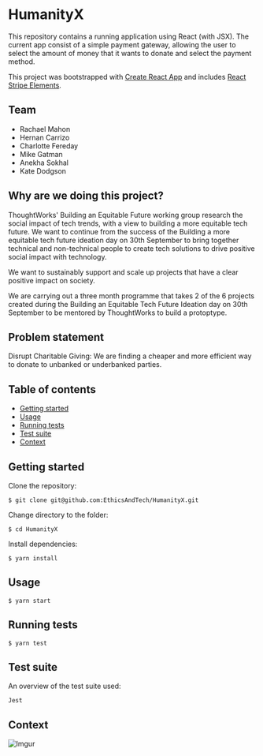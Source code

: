 HumanityX
======================
This repository contains a running application using React (with JSX).
The current app consist of a simple payment gateway, allowing the user to select the amount of money that it wants to donate and select the payment method.

This project was bootstrapped with [Create React App](https://github.com/facebookincubator/create-react-app) and includes [React Stripe Elements](https://github.com/stripe/react-stripe-elements).

## Team
- Rachael Mahon
- Hernan Carrizo
- Charlotte Fereday
- Mike Gatman
- Anekha Sokhal
- Kate Dodgson

## Why are we doing this project?
ThoughtWorks' Building an Equitable Future working group research the social impact of tech trends, with a view to building a more equitable tech future. We want to continue from the success of the Building a more equitable tech future ideation day on 30th September to bring together technical and non-technical people to create tech solutions to drive positive social impact with technology.

We want to sustainably support and scale up projects that have a clear positive impact on society.

We are carrying out a three month programme that takes 2 of the 6 projects created during the Building an Equitable Tech Future Ideation day on 30th September to be mentored by ThoughtWorks to build a protoptype.


## Problem statement
Disrupt Charitable Giving: We are finding a cheaper and more efficient way to donate to unbanked or underbanked parties.


## Table of contents

- [Getting started](#getting-started)
- [Usage](#usage)
- [Running tests](#running-tests)
- [Test suite](#test-suite)
- [Context](#context)


## Getting started
Clone the repository:
```
$ git clone git@github.com:EthicsAndTech/HumanityX.git
```
Change directory to the folder:
```
$ cd HumanityX
```
Install dependencies:
```
$ yarn install
```

## Usage
```
$ yarn start
```

## Running tests
```
$ yarn test
```

## Test suite
An overview of the test suite used:
```
Jest
```

## Context

![Imgur](https://i.imgur.com/y0CztE1.jpg)